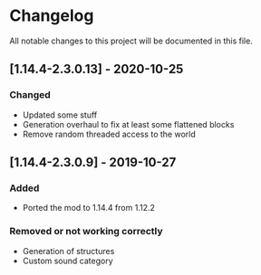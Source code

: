 # Changelog
All notable changes to this project will be documented in this file.

## [1.14.4-2.3.0.13] - 2020-10-25
### Changed
 - Updated some stuff
 - Generation overhaul to fix at least some flattened blocks
 - Remove random threaded access to the world

## [1.14.4-2.3.0.9] - 2019-10-27
### Added
 - Ported the mod to 1.14.4 from 1.12.2

### Removed or not working correctly
 - Generation of structures
 - Custom sound category
 